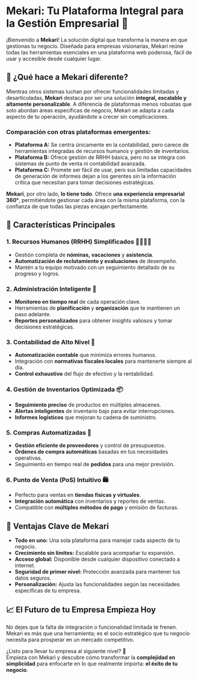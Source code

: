 # **Mekari: Tu Plataforma Integral para la Gestión Empresarial** 🚀  

¡Bienvenido a **Mekari**! La solución digital que transforma la manera en que gestionas tu negocio. Diseñada para empresas visionarias, Mekari reúne todas las herramientas esenciales en una plataforma web poderosa, fácil de usar y accesible desde cualquier lugar.  

## 🌟 **¿Qué hace a Mekari diferente?**  
Mientras otros sistemas luchan por ofrecer funcionalidades limitadas y desarticuladas, **Mekari** destaca por ser una solución **integral, escalable y altamente personalizable**. A diferencia de plataformas menos robustas que solo abordan áreas específicas de negocio, Mekari se adapta a cada aspecto de tu operación, ayudándote a crecer sin complicaciones.  

### **Comparación con otras plataformas emergentes:**  
- **Plataforma A:** Se centra únicamente en la contabilidad, pero carece de herramientas integradas de recursos humanos y gestión de inventarios.  
- **Plataforma B:** Ofrece gestión de RRHH básica, pero no se integra con sistemas de punto de venta ni contabilidad avanzada.  
- **Plataforma C:** Promete ser fácil de usar, pero sus limitadas capacidades de generación de informes dejan a los gerentes sin la información crítica que necesitan para tomar decisiones estratégicas.  

**Mekari**, por otro lado, **lo tiene todo**. Ofrece **una experiencia empresarial 360°**, permitiéndote gestionar cada área con la misma plataforma, con la confianza de que todas las piezas encajan perfectamente.  

## 🚀 **Características Principales**  

### 1. **Recursos Humanos (RRHH) Simplificados** 👩‍💼👨‍💼  
   - Gestión completa de **nóminas, vacaciones** y **asistencia**.  
   - **Automatización de reclutamiento y evaluaciones** de desempeño.  
   - Mantén a tu equipo motivado con un seguimiento detallado de su progreso y logros.  

### 2. **Administración Inteligente** 🏢  
   - **Monitoreo en tiempo real** de cada operación clave.  
   - Herramientas de **planificación** y **organización** que te mantienen un paso adelante.  
   - **Reportes personalizados** para obtener insights valiosos y tomar decisiones estratégicas.  

### 3. **Contabilidad de Alto Nivel** 💼  
   - **Automatización contable** que minimiza errores humanos.  
   - Integración con **normativas fiscales locales** para mantenerte siempre al día.  
   - **Control exhaustivo** del flujo de efectivo y la rentabilidad.  

### 4. **Gestión de Inventarios Optimizada** 📦  
   - **Seguimiento preciso** de productos en múltiples almacenes.  
   - **Alertas inteligentes** de inventario bajo para evitar interrupciones.  
   - **Informes logísticos** que mejoran tu cadena de suministro.  

### 5. **Compras Automatizadas** 🛒  
   - **Gestión eficiente de proveedores** y control de presupuestos.  
   - **Órdenes de compra automáticas** basadas en tus necesidades operativas.  
   - Seguimiento en tiempo real de **pedidos** para una mejor previsión.  

### 6. **Punto de Venta (PoS) Intuitivo** 🛍️  
   - Perfecto para ventas en **tiendas físicas y virtuales**.  
   - **Integración automática** con inventarios y reportes de ventas.  
   - Compatible con **múltiples métodos de pago** y emisión de facturas.  

## 🔑 **Ventajas Clave de Mekari**  
- **Todo en uno:** Una sola plataforma para manejar cada aspecto de tu negocio.  
- **Crecimiento sin límites:** Escalable para acompañar tu expansión.  
- **Acceso global:** Disponible desde cualquier dispositivo conectado a internet.  
- **Seguridad de primer nivel:** Protección avanzada para mantener tus datos seguros.  
- **Personalización:** Ajusta las funcionalidades según las necesidades específicas de tu empresa.  

## 📈 **El Futuro de tu Empresa Empieza Hoy**  
No dejes que la falta de integración o funcionalidad limitada te frenen. Mekari es más que una herramienta; es el socio estratégico que tu negocio necesita para prosperar en un mercado competitivo.  

¿Listo para llevar tu empresa al siguiente nivel? 🚀  
Empieza con Mekari y descubre cómo transformar la **complejidad en simplicidad** para enfocarte en lo que realmente importa: **el éxito de tu negocio**.  